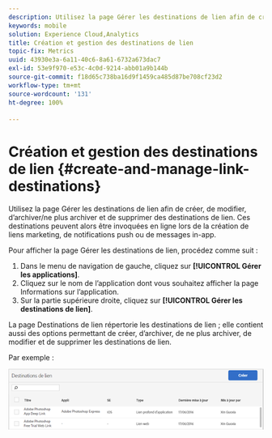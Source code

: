 ```yaml
---
description: Utilisez la page Gérer les destinations de lien afin de créer, de modifier, d’archiver/ne plus archiver et de supprimer des destinations de lien. Ces destinations peuvent alors être invoquées en ligne lors de la création de liens marketing, de notifications push ou de messages in-app.
keywords: mobile
solution: Experience Cloud,Analytics
title: Création et gestion des destinations de lien
topic-fix: Metrics
uuid: 43930e3a-6a11-40c6-8a61-6732a673dac7
exl-id: 53e9f970-e53c-4c0d-9214-abb01a9b144b
source-git-commit: f18d65c738ba16d9f1459ca485d87be708cf23d2
workflow-type: tm+mt
source-wordcount: '131'
ht-degree: 100%

---
```


# Création et gestion des destinations de lien {#create-and-manage-link-destinations}

Utilisez la page Gérer les destinations de lien afin de créer, de modifier, d’archiver/ne plus archiver et de supprimer des destinations de lien. Ces destinations peuvent alors être invoquées en ligne lors de la création de liens marketing, de notifications push ou de messages in-app.

Pour afficher la page Gérer les destinations de lien, procédez comme suit :

1. Dans le menu de navigation de gauche, cliquez sur **[!UICONTROL Gérer les applications]**.
1. Cliquez sur le nom de l’application dont vous souhaitez afficher la page Informations sur l’application.
1. Sur la partie supérieure droite, cliquez sur **[!UICONTROL Gérer les destinations de lien]**.

La page Destinations de lien répertorie les destinations de lien ; elle contient aussi des options permettant de créer, d’archiver, de ne plus archiver, de modifier et de supprimer les destinations de lien.

Par exemple :

![](assets/link_destinations_list.png)
